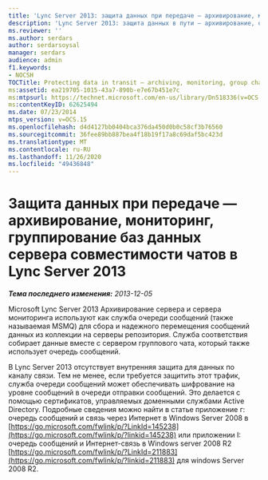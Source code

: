 ```yaml
---
title: 'Lync Server 2013: защита данных при передаче — архивирование, мониторинг, группирование баз данных сервера совместимости чатов'
description: 'Lync Server 2013: защита данных в пути — архивирование, отслеживание, группировка баз данных сервера соответствия требованиям группового чата.'
ms.reviewer: ''
ms.author: serdars
author: serdarsoysal
manager: serdars
audience: admin
f1.keywords:
- NOCSH
TOCTitle: Protecting data in transit – archiving, monitoring, group chat compliance server databases in Lync Server 2013
ms:assetid: ea219705-1015-43a7-890b-e7e67b451e7c
ms:mtpsurl: https://technet.microsoft.com/en-us/library/Dn518336(v=OCS.15)
ms:contentKeyID: 62625494
ms.date: 07/23/2014
mtps_version: v=OCS.15
ms.openlocfilehash: d4d4127bb0404bca376da450d0b0c58cf3b76560
ms.sourcegitcommit: 36fee89bb887bea4f18b19f17a8c69daf5bc423d
ms.translationtype: MT
ms.contentlocale: ru-RU
ms.lasthandoff: 11/26/2020
ms.locfileid: "49436848"
---
```

# <a name="protecting-data-in-transit--archiving-monitoring-group-chat-compliance-server-databases-in-lync-server-2013"></a>Защита данных при передаче — архивирование, мониторинг, группирование баз данных сервера совместимости чатов в Lync Server 2013

<div data-xmlns="http://www.w3.org/1999/xhtml">

<div class="topic" data-xmlns="http://www.w3.org/1999/xhtml" data-msxsl="urn:schemas-microsoft-com:xslt" data-cs="https://msdn.microsoft.com/">

<div data-asp="https://msdn2.microsoft.com/asp">



</div>

<div id="mainSection">

<div id="mainBody">

<span> </span>

_**Тема последнего изменения:** 2013-12-05_

Microsoft Lync Server 2013 Архивирование сервера и сервера мониторинга используют как служба очереди сообщений (также называемая MSMQ) для сбора и надежного перемещения сообщений данных из коллекции на серверы репозитория. Служба соответствия собирает данные вместе с сервером группового чата, который также использует очередь сообщений.

В Lync Server 2013 отсутствует внутренняя защита для данных по каналу связи. Тем не менее, если требуется защитить этот трафик, служба очереди сообщений может обеспечивать шифрование на уровне сообщений в очереди отправки сообщений. Это делается с помощью сертификатов, управляемых доменными службами Active Directory. Подробные сведения можно найти в статье приложение г: очередь сообщений и связь через Интернет в Windows Server 2008 в [https://go.microsoft.com/fwlink/p/?LinkId=145238](https://go.microsoft.com/fwlink/p/?linkid=145238) или приложении I: очередь сообщений и Интернет-связь в Windows server 2008 R2 [https://go.microsoft.com/fwlink/p/?LinkId=211883](https://go.microsoft.com/fwlink/p/?linkid=211883) для windows Server 2008 R2.

</div>

<span> </span>

</div>

</div>

</div>

